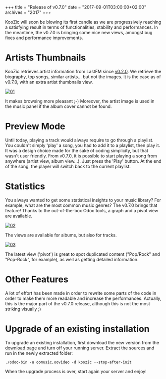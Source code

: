 +++
title = "Release of v0.7.0"
date = "2017-09-01T03:00:00+02:00"
archives = "2017"
+++

KooZic will soon be blowing its first candle as we are progressively reaching a satisfying result in
terms of functionalities, stability and performances. In the meantime, the v0.7.0 is bringing some
nice new views, amongst bug fixes and performance improvements.

# Artists Thumbnails

KooZic retrieves artist information from LastFM since [v0.2.0](/2016/11/05/release-of-v0-2-0/). We
retrieve the biography, top songs, similar artists... but not the images. It is the case as of
v0.7.0, with an extra artist thumbnails view.

[![01](/img/post/release-of-v0-7-0/01-thumb.png#center)](/img/post/release-of-v0-7-0/01.png)

It makes browsing more pleasant ;-) Moreover, the artist image is used in the music panel if the
album cover cannot be found.

# Preview Mode

Until today, playing a track would always require to go through a playlist. You couldn't simply
'play' a song, you had to add it to a playlist, then play it. It was a design choice made for the
sake of coding simplicity, but that wasn't user friendly. From v0.7.0, it is possible to start
playing a song from anywhere (artist view, album view...). Just press the 'Play' button. At the end
of the song, the player will switch back to the current playlist.

# Statistics

You always wanted to get some statistical insights to your music library? For example, what are the
most common music genres? The v0.7.0 brings that feature! Thanks to the out-of-the-box Odoo tools, a
graph and a pivot view are available.

[![02](/img/post/release-of-v0-7-0/02-thumb.png#center)](/img/post/release-of-v0-7-0/02.png)

The views are available for albums, but also for tracks.

[![03](/img/post/release-of-v0-7-0/03-thumb.png#center)](/img/post/release-of-v0-7-0/03.png)

The latest view ('pivot') is great to spot duplicated content ("Pop/Rock" and "Pop-Rock", for
example), as well as getting detailed information.

# Other Features

A lot of effort has been made in order to rewrite some parts of the code in order to make them more
readable and increase the performances. Actually, this is the major part of the v0.7.0 release,
although this is not the most striking visually ;)

# Upgrade of an existing installation

To upgrade an existing installation, first download the new version from the
[download page](/download/) and turn off your running server. Extract the sources and run in the
newly extracted folder:

```
./odoo-bin -u oomusic,oovideo -d koozic --stop-after-init
```

When the upgrade process is over, start again your server and enjoy!
